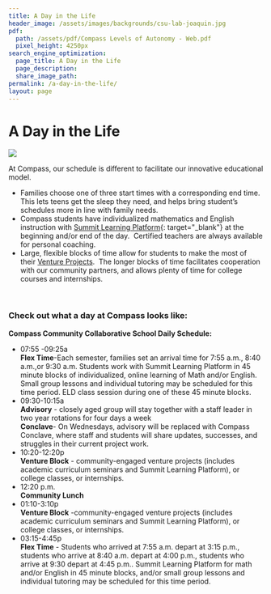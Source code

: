 ```yaml
---
title: A Day in the Life
header_image: /assets/images/backgrounds/csu-lab-joaquin.jpg
pdf:
  path: /assets/pdf/Compass Levels of Autonomy - Web.pdf
  pixel_height: 4250px
search_engine_optimization:
  page_title: A Day in the Life
  page_description:
  share_image_path:
permalink: /a-day-in-the-life/
layout: page
---
```


# A Day in the Life

![](/assets/images/day-in-the-life.png)

At Compass, our schedule is different to facilitate our innovative educational model.

* Families choose one of three start times with a corresponding end time.&nbsp; This lets teens get the sleep they need, and helps bring student’s schedules more in line with family needs.
* Compass students have individualized mathematics and English instruction with [Summit Learning Platform](https://www.summitlearning.org/){: target="_blank"}&nbsp;at the beginning and/or end of the day.&nbsp; Certified teachers are always available for personal coaching.
* Large, flexible blocks of time allow for students to make the most of their [Venture Projects](/venture-projects/).&nbsp; The longer blocks of time facilitates cooperation with our community partners, and allows plenty of time for college courses and internships.

&nbsp;

### Check out what a day at Compass looks like:

**Compass Community Collaborative School Daily Schedule:**

* 07:55 -09:25a<br>**Flex Time**-Each semester, families set an arrival time for 7:55 a.m., 8:40 a.m.,or 9:30 a.m. Students work with Summit Learning Platform in 45 minute blocks of individualized, online learning of Math and/or English. Small group lessons and individual tutoring may be scheduled for this time period. ELD class session during one of these 45 minute blocks.
* 09:30-10:15a<br>**Advisory** - closely aged group will stay together with a staff leader in two year rotations for four days a week<br>**Conclave**- On Wednesdays, advisory will be replaced with Compass Conclave, where staff and students will share updates, successes, and struggles in their current project work.
* 10:20-12:20p<br>**Venture Block** - community-engaged venture projects (includes academic curriculum seminars and Summit Learning Platform), or college classes, or internships.&nbsp;
* 12:20 p.m.<br>**Community Lunch**
* 01:10-3:10p<br>**Venture Block** -community-engaged venture projects (includes academic curriculum seminars and Summit Learning Platform), or college classes, or internships.
* 03:15-4:45p<br>**Flex Time** - Students who arrived at 7:55 a.m. depart at 3:15 p.m., students who arrive at 8:40 a.m. depart at 4:00 p.m., students who arrive at 9:30 depart at 4:45 p.m.. Summit Learning Platform for math and/or English in 45 minute blocks, and/or small group lessons and individual tutoring may be scheduled for this time period.

&nbsp;
